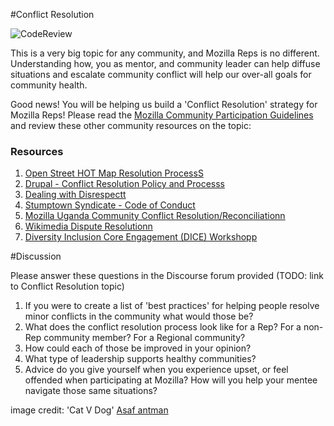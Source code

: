 #Conflict Resolution

![CodeReview](http://tiptoes.ca/wp-content/uploads/2015/01/5134136997_72716f5e7e_z.jpg "CodeReview")

This is a very big topic for any community, and Mozilla Reps is no different.  Understanding how,  you as mentor,  and community leader can help diffuse situations and escalate community conflict will help our over-all goals for community health.  

Good news!  You will be helping us build a 'Conflict Resolution' strategy for Mozilla Reps! Please read the [Mozilla Community Participation Guidelines](https://www.mozilla.org/en-US/about/governance/policies/participation/) and review these other community resources on the topic:

### Resources

1. [Open Street HOT Map Resolution ProcessS](https://wiki.openstreetmap.org/wiki/Humanitarian_OSM_Team/Working_groups/Community/HOT_Resolution_Process)
2. [Drupal - Conflict Resolution Policy and Processs](https://www.drupal.org/conflict-resolution)
3. [Dealing with Disrespectt](http://www.dealingwithdisrespect.com/) 
4. [Stumptown Syndicate - Code of Conduct](https://github.com/christi3k/policies/blob/master/citizen_code_of_conduct.md)
5. [Mozilla Uganda Community Conflict Resolution/Reconciliationn](https://docs.google.com/a/mozilla.com/document/d/1TZ9yGhrDYtYSoYBKPxG858oO7pgNWdBd0SIk1DuNNwA/edit)
6. [Wikimedia Dispute Resolutionn](http://en.wikipedia.org/wiki/Wikipedia:Dispute_resolution)
7. [Diversity Inclusion Core Engagement (DICE) Workshopp](https://github.com/lsblakk/dice-workshop/blob/master/materials/workshop_format.md)


#Discussion

Please answer these questions in the Discourse forum provided  (TODO: link to Conflict Resolution topic)

1. If you were to create a list of 'best practices' for helping people resolve minor conflicts in the community what would those be?
2. What does the conflict resolution process look like for a Rep?  For a non-Rep community member? For a Regional community?
3. How could each of those be improved in your opinion?  
4. What type of leadership supports healthy communities?  
5. Advice do you give yourself when you experience upset, or feel offended when participating at Mozilla?  How will you help your mentee navigate those same situations?




image credit: 'Cat V Dog' [Asaf antman](https://www.flickr.com/photos/asafantman/)

